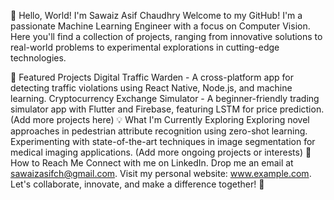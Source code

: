 👋 Hello, World! I'm Sawaiz Asif Chaudhry Welcome to my GitHub! I'm a passionate Machine Learning Engineer with a focus on Computer Vision. Here you'll find a collection of projects, ranging from innovative solutions to real-world problems to experimental explorations in cutting-edge technologies.

🚀 Featured Projects Digital Traffic Warden - A cross-platform app for detecting traffic violations using React Native, Node.js, and machine learning. Cryptocurrency Exchange Simulator - A beginner-friendly trading simulator app with Flutter and Firebase, featuring LSTM for price prediction. (Add more projects here) 💡 What I'm Currently Exploring Exploring novel approaches in pedestrian attribute recognition using zero-shot learning. Experimenting with state-of-the-art techniques in image segmentation for medical imaging applications. (Add more ongoing projects or interests) 🌱 How to Reach Me Connect with me on LinkedIn. Drop me an email at sawaizasifch@gmail.com. Visit my personal website: www.example.com. Let's collaborate, innovate, and make a difference together! 🌟
